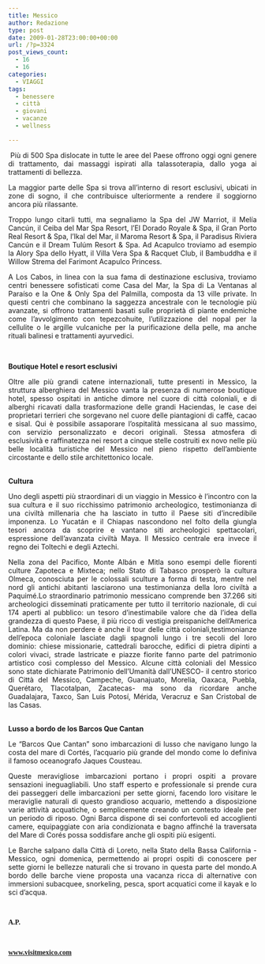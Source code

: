```yaml
---
title: Messico
author: Redazione
type: post
date: 2009-01-28T23:00:00+00:00
url: /?p=3324
post_views_count:
  - 16
  - 16
categories:
  - VIAGGI
tags:
  - benessere
  - città
  - giovani
  - vacanze
  - wellness

---
```

<p class="MsoNormal" align="justify">
  &nbsp;Pi&ugrave; di 500 Spa dislocate in tutte le aree del Paese offrono oggi ogni genere di trattamento, dai massaggi ispirati alla talassoterapia, dallo yoga ai trattamenti di bellezza.
</p>

<p class="MsoNormal" align="justify">
  La maggior parte delle Spa si trova all&rsquo;interno di resort esclusivi, ubicati in zone di sogno, il che contribuisce ulteriormente a rendere il soggiorno ancora pi&ugrave; rilassante.
</p>

<p class="MsoNormal" align="justify">
  Troppo lungo citarli tutti, ma segnaliamo la Spa del JW Marriot, il Mel&iacute;a Canc&uacute;n, il Ceiba del Mar Spa Resort, l&rsquo;El Dorado Royale & Spa, il Gran Porto Real Resort & Spa, l&rsquo;Ikal del Mar, il Maroma Resort & Spa, il Paradisus Riviera Canc&uacute;n e il Dream Tul&uacute;m Resort & Spa. Ad Acapulco troviamo ad esempio la Alory Spa dello Hyatt, il Villa Vera Spa & Racquet Club, il Bambuddha e il Willow Strema del Farimont Acapulco Princess.
</p>

<p class="MsoNormal" align="justify">
  A Los Cabos, in linea con la sua fama di destinazione esclusiva, troviamo centri benessere sofisticati come Casa del Mar, la Spa di La Ventanas al Para&iacute;so e la One & Only Spa del Palmilla, composta da 13 ville private. In questi centri che combinano la saggezza ancestrale con le tecnologie pi&ugrave; avanzate, si offrono trattamenti basati sulle propriet&agrave; di piante endemiche come l&rsquo;avvolgimento con tepezcohuite, l&rsquo;utilizzazione del nopal per la cellulite o le argille vulcaniche per la purificazione della pelle, ma anche rituali balinesi e trattamenti ayurvedici.
</p>

<p class="MsoNormal" align="justify">
  &nbsp;
</p>

<p class="MsoNormal" align="justify">
  <strong>Boutique Hotel e resort esclusivi</strong>
</p>

<p class="MsoNormal" align="justify">
  Oltre alle pi&ugrave; grandi catene internazionali, tutte presenti in Messico, la struttura alberghiera del Messico vanta la presenza di numerose boutique hotel, spesso ospitati in antiche dimore nel cuore di citt&agrave; coloniali, e di alberghi ricavati dalla trasformazione delle grandi Haciendas, le case dei proprietari terrieri che sorgevano nel cuore delle piantagioni di caff&egrave;, cacao e sisal. Qui &egrave; possibile assaporare l&rsquo;ospitalit&agrave; messicana al suo massimo, con servizio personalizzato e decori originali. Stessa atmosfera di esclusivit&agrave; e raffinatezza nei resort a cinque stelle costruiti ex novo nelle pi&ugrave; belle localit&agrave; turistiche del Messico nel pieno rispetto dell&rsquo;ambiente circostante e dello stile architettonico locale.
</p>

<p class="MsoNormal" align="justify">
  &nbsp;<strong><br /> Cultura</strong>
</p>

<p class="MsoNormal" align="justify">
  Uno degli aspetti pi&ugrave; straordinari di un viaggio in Messico &egrave; l&rsquo;incontro con la sua cultura e il suo ricchissimo patrimonio archeologico, testimonianza di una civilt&agrave; millenaria che ha lasciato in tutto il Paese siti d&rsquo;incredibile imponenza. Lo Yucat&aacute;n e il Chiapas nascondono nel folto della giungla tesori ancora da scoprire e vantano siti archeologici spettacolari, espressione dell&rsquo;avanzata civilt&agrave; Maya. Il Messico centrale era invece il regno dei Toltechi e degli Aztechi.
</p>

<p class="MsoNormal" align="justify">
  Nella zona del Pacifico, Monte Alb&aacute;n e Mitla sono esempi delle fiorenti culture Zapoteca e Mixteca; nello Stato di Tabasco prosper&ograve; la cultura Olmeca, conosciuta per le colossali sculture a forma di testa, mentre nel nord gli antichi abitanti lasciarono una testimonianza della loro civilt&agrave; a Paquim&eacute;.Lo straordinario patrimonio messicano comprende ben 37.266 siti archeologici disseminati praticamente per tutto il territorio nazionale, di cui 174 aperti al pubblico: un tesoro d&rsquo;inestimabile valore che d&agrave; l&rsquo;idea della grandezza di questo Paese, il pi&ugrave; ricco di vestigia preispaniche dell&rsquo;America Latina. Ma da non perdere &egrave; anche il tour delle citt&agrave; coloniali,testimonianze dell&rsquo;epoca coloniale lasciate dagli spagnoli lungo i tre secoli del loro dominio: chiese missionarie, cattedrali barocche, edifici di pietra dipinti a colori vivaci, strade lastricate e piazze fiorite fanno parte del patrimonio artistico cos&igrave; complesso del Messico. Alcune citt&agrave; coloniali del Messico sono state dichiarate Patrimonio dell&rsquo;Umanit&agrave; dall&rsquo;UNESCO&#45; il centro storico di Citt&agrave; del Messico, Campeche, Guanajuato, Morelia, Oaxaca, Puebla, Quer&eacute;taro, Tlacotalpan, Zacatecas&#45; ma sono da ricordare anche Guadalajara, Taxco, San Luis Potos&iacute;, M&eacute;rida, Veracruz e San Cristobal de las Casas.
</p>

<p class="MsoNormal" align="justify">
  &nbsp;<br /> <strong>Lusso a bordo de los Barcos Que Cantan</strong>
</p>

<p class="MsoNormal" align="justify">
  Le &ldquo;Barcos Que Cantan&rdquo; sono imbarcazioni di lusso che navigano lungo la costa del mare di Cort&eacute;s, l&rsquo;acquario pi&ugrave; grande del mondo come lo definiva il famoso oceanografo Jaques Cousteau.
</p>

<p class="MsoNormal" align="justify">
  Queste meravigliose imbarcazioni portano i propri ospiti a provare sensazioni ineguagliabili. Uno staff esperto e professionale si prende cura dei passeggeri delle imbarcazioni per sette giorni, facendo loro visitare le meraviglie naturali di questo grandioso acquario, mettendo a disposizione varie attivit&agrave; acquatiche, o semplicemente creando un contesto ideale per un periodo di riposo. Ogni Barca dispone di sei confortevoli ed accoglienti camere, equipaggiate con aria condizionata e bagno affinch&eacute; la traversata del Mare di Cor&eacute;s possa soddisfare anche gli ospiti pi&ugrave; esigenti.
</p>

<p class="MsoNormal" align="justify">
  Le Barche salpano dalla Citt&agrave; di Loreto, nella Stato della Bassa California &#45; Messico, ogni domenica, permettendo ai propri ospiti di conoscere per sette giorni le bellezze naturali che si trovano in questa parte del mondo.A bordo delle barche viene proposta una vacanza ricca di alternative con immersioni subacquee, snorkeling, pesca, sport acquatici come il kayak e lo sci d&rsquo;acqua.
</p>

<p class="MsoNormal" align="justify">
  &nbsp;
</p>

<p class="MsoNormal" align="justify">
  <span style="font&#45;family: Tahoma"><strong>A.P.</strong></span>
</p>

<p class="MsoNormal" align="justify">
  &nbsp;
</p>

<p class="MsoNormal" align="justify">
  <span style="font&#45;family: Tahoma"><strong><a href="https://www.visitmexico.com/">www.visitmexico.com</a> </strong></span>
</p>